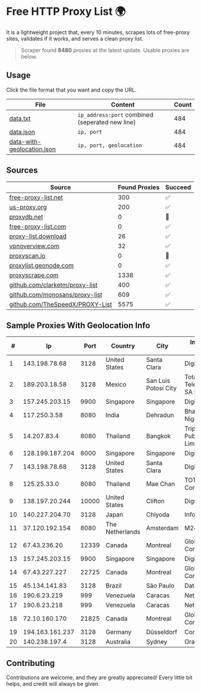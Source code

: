 
# Free HTTP Proxy List 🌍

It is a lightweight project that, every 10 minutes, scrapes lots of free-proxy sites, validates if it works, and serves a clean proxy list.


> Scraper found **8480** proxies at the latest update. Usable proxies are below.

## Usage

Click the file format that you want and copy the URL.


|File|Content|Count|
|----|-------|-----|
|[data.txt](https://raw.githubusercontent.com/themiralay/Proxy-List-World/master/data.txt)|`ip_address:port` combined (seperated new line)|484|
|[data.json](https://raw.githubusercontent.com/themiralay/Proxy-List-World/master/data.json)|`ip, port`|484|
|[data-with-geolocation.json](https://raw.githubusercontent.com/themiralay/Proxy-List-World/master/data-with-geolocation.json)|`ip, port, geolocation`|484|

## Sources

|Source|Found Proxies|Succeed|
|------|-------------|-------|
|[free-proxy-list.net](https://free-proxy-list.net)|300|✅|
|[us-proxy.org](https://www.us-proxy.org)|200|✅|
|[proxydb.net](http://proxydb.net)|0|🚫|
|[free-proxy-list.com](https://free-proxy-list.com/?page=&port=&type%5B%5D=http&type%5B%5D=https&up_time=0&search=Search)|0|✅|
|[proxy-list.download](https://www.proxy-list.download/HTTP)|26|✅|
|[vpnoverview.com](https://vpnoverview.com/privacy/anonymous-browsing/free-proxy-servers)|32|✅|
|[proxyscan.io](https://www.proxyscan.io)|0|🚫|
|[proxylist.geonode.com](https://proxylist.geonode.com/api/proxy-list?limit=300&page=1&sort_by=lastChecked&sort_type=desc&protocols=http,https)|0|✅|
|[proxyscrape.com](https://api.proxyscrape.com/v2/?request=displayproxies&protocol=http&timeout=10000&country=all&ssl=all&anonymity=all)|1338|✅|
|[github.com/clarketm/proxy-list](https://raw.githubusercontent.com/clarketm/proxy-list/master/proxy-list-raw.txt)|400|✅|
|[github.com/monosans/proxy-list](https://raw.githubusercontent.com/monosans/proxy-list/main/proxies/http.txt)|609|✅|
|[github.com/TheSpeedX/PROXY-List](https://raw.githubusercontent.com/TheSpeedX/PROXY-List/master/http.txt)|5575|✅|


## Sample Proxies With Geolocation Info

|#|Ip|Port|Country|City|Internet Service Provider|
|-|--|----|-------|----|-------------------------|
|1|143.198.78.68|3128|United States|Santa Clara|DigitalOcean, LLC|
|2|189.203.18.58|3128|Mexico|San Luis Potosí City|Total Play Telecomunicaciones SA De CV|
|3|157.245.203.15|9900|Singapore|Singapore|DigitalOcean, LLC|
|4|117.250.3.58|8080|India|Dehradun|Bharat Sanchar Nigam Ltd|
|5|14.207.83.4|8080|Thailand|Bangkok|Triple T Broadband Public Company Limited|
|6|128.199.187.204|8000|Singapore|Singapore|DigitalOcean, LLC|
|7|143.198.78.68|3128|United States|Santa Clara|DigitalOcean, LLC|
|8|125.25.33.0|8080|Thailand|Mae Chan|TOT Public Company Limited|
|9|138.197.20.244|10000|United States|Clifton|DigitalOcean, LLC|
|10|140.227.204.70|3128|Japan|Chiyoda|InfoSphere|
|11|37.120.192.154|8080|The Netherlands|Amsterdam|M247 Europe SRL|
|12|67.43.236.20|12339|Canada|Montreal|GloboTech Communications|
|13|157.245.203.15|9900|Singapore|Singapore|DigitalOcean, LLC|
|14|67.43.227.227|22725|Canada|Montreal|GloboTech Communications|
|15|45.134.141.83|3128|Brazil|São Paulo|Datacamp Limited|
|16|190.6.23.219|999|Venezuela|Caracas|Net Uno|
|17|190.6.23.218|999|Venezuela|Caracas|Net Uno|
|18|72.10.160.170|21825|Canada|Montreal|GloboTech Communications|
|19|194.163.161.237|3128|Germany|Düsseldorf|Contabo GmbH|
|20|140.238.197.4|3128|Australia|Sydney|Oracle Corporation|



## Contributing

Contributions are welcome, and they are greatly appreciated! Every
little bit helps, and credit will always be given.

